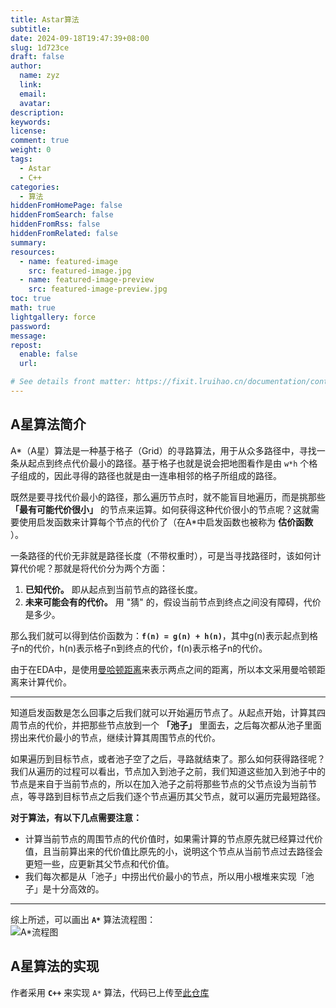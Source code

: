```yaml
---
title: Astar算法
subtitle:
date: 2024-09-18T19:47:39+08:00
slug: 1d723ce
draft: false
author:
  name: zyz
  link:
  email:
  avatar:
description:
keywords:
license:
comment: true
weight: 0
tags:
  - Astar
  - C++
categories:
  - 算法
hiddenFromHomePage: false
hiddenFromSearch: false
hiddenFromRss: false
hiddenFromRelated: false
summary:
resources:
  - name: featured-image
    src: featured-image.jpg
  - name: featured-image-preview
    src: featured-image-preview.jpg
toc: true
math: true
lightgallery: force
password:
message:
repost:
  enable: false
  url:

# See details front matter: https://fixit.lruihao.cn/documentation/content-management/introduction/#front-matter
---
```


## A星算法简介

A*（A星）算法是一种基于格子（Grid）的寻路算法，用于从众多路径中，寻找一条从起点到终点代价最小的路径。基于格子也就是说会把地图看作是由 `w*h` 个格子组成的，因此寻得的路径也就是由一连串相邻的格子所组成的路径。

既然是要寻找代价最小的路径，那么遍历节点时，就不能盲目地遍历，而是挑那些 **「最有可能代价很小」** 的节点来运算。如何获得这种代价很小的节点呢？这就需要使用启发函数来计算每个节点的代价了（在A*中启发函数也被称为 **估价函数** ）。

一条路径的代价无非就是路径长度（不带权重时），可是当寻找路径时，该如何计算代价呢？那就是将代价分为两个方面：

1. **已知代价。** 即从起点到当前节点的路径长度。
2. **未来可能会有的代价。** 用 "猜" 的，假设当前节点到终点之间没有障碍，代价是多少。

那么我们就可以得到估价函数为：**`f(n) = g(n) + h(n)`**，其中g(n)表示起点到格子n的代价，h(n)表示格子n到终点的代价，f(n)表示格子n的代价。

由于在EDA中，是使用[曼哈顿距离](https://zh.wikipedia.org/wiki/%E6%9B%BC%E5%93%88%E9%A0%93%E8%B7%9D%E9%9B%A2)来表示两点之间的距离，所以本文采用曼哈顿距离来计算代价。
___

知道启发函数是怎么回事之后我们就可以开始遍历节点了。从起点开始，计算其四周节点的代价，并把那些节点放到一个 **「池子」** 里面去，之后每次都从池子里面捞出来代价最小的节点，继续计算其周围节点的代价。

如果遍历到目标节点，或者池子空了之后，寻路就结束了。那么如何获得路径呢？我们从遍历的过程可以看出，节点加入到池子之前，我们知道这些加入到池子中的节点是来自于当前节点的，所以在加入池子之前将那些节点的父节点设为当前节点，等寻路到目标节点之后我们逐个节点遍历其父节点，就可以遍历完最短路径。

**对于算法，有以下几点需要注意：**

* 计算当前节点的周围节点的代价值时，如果需计算的节点原先就已经算过代价值，且当前算出来的代价值比原先的小，说明这个节点从当前节点过去路径会更短一些，应更新其父节点和代价值。
* 我们每次都是从「池子」中捞出代价最小的节点，所以用小根堆来实现「池子」是十分高效的。

___

综上所述，可以画出 **`A*`** 算法流程图：  
![A*流程图](/PostsImgs/AstarLearning_imgs/Astar.svg)

## A星算法的实现

作者采用 **`C++`** 来实现 `A*` 算法，代码已上传至[此仓库](https://github.com/YouZhiZheng/AStar)
